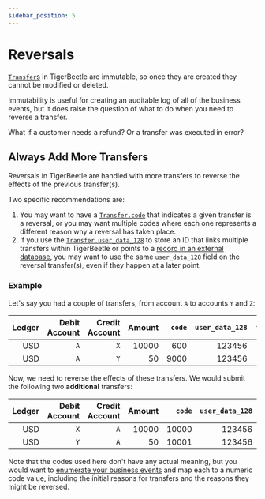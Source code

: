 ```yaml
---
sidebar_position: 5
---
```


# Reversals

[`Transfer`s](../../reference/transfer.md) in TigerBeetle are immutable, so once they are created
they cannot be modified or deleted.

Immutability is useful for creating an auditable log of all of the business events, but it does
raise the question of what to do when you need to reverse a transfer.

What if a customer needs a refund? Or a transfer was executed in error?

## Always Add More Transfers

Reversals in TigerBeetle are handled with more transfers to reverse the effects of the previous
transfer(s).

Two specific recommendations are:

1. You may want to have a [`Transfer.code`](../../reference/transfer.md#code) that indicates a given
   transfer is a reversal, or you may want multiple codes where each one represents a different
   reason why a reversal has taken place.
2. If you use the [`Transfer.user_data_128`](../../reference/transfer.md#user_data_128) to store an
   ID that links multiple transfers within TigerBeetle or points to a
   [record in an external database](../system-architecture.md), you may want to use the same
   `user_data_128` field on the reversal transfer(s), even if they happen at a later point.

### Example

Let's say you had a couple of transfers, from account `A` to accounts `Y` and `Z`:

| Ledger | Debit Account | Credit Account | Amount | `code` | `user_data_128` | `flags.linked` |
| -----: | ------------: | -------------: | -----: | -----: | --------------: | -------------: |
|    USD |           `A` |            `X` |  10000 |    600 |          123456 |           true |
|    USD |           `A` |            `Y` |     50 |   9000 |          123456 |          false |

Now, we need to reverse the effects of these transfers. We would submit the following two
**additional** transfers:

| Ledger | Debit Account | Credit Account | Amount | `code` | `user_data_128` | `flags.linked` |
| -----: | ------------: | -------------: | -----: | -----: | --------------: | -------------: |
|    USD |           `X` |            `A` |  10000 |  10000 |          123456 |           true |
|    USD |           `Y` |            `A` |     50 |  10001 |          123456 |          false |

Note that the codes used here don't have any actual meaning, but you would want to
[enumerate your business events](../data-modeling.md#code) and map each to a numeric code value,
including the initial reasons for transfers and the reasons they might be reversed.
